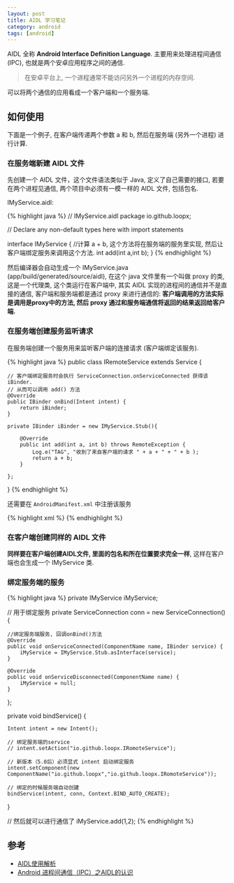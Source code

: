 ```yaml
---
layout: post
title: AIDL 学习笔记
category: android
tags: [android]
---
```


AIDL 全称 **Android Interface Definition Language**. 主要用来处理进程间通信 (IPC), 也就是两个安卓应用程序之间的通信. 

> 在安卓平台上, 一个进程通常不能访问另外一个进程的内存空间. 

可以将两个通信的应用看成一个客户端和一个服务端.

## 如何使用

下面是一个例子, 在客户端传递两个参数 a 和 b, 然后在服务端 (另外一个进程) 进行计算.

### 在服务端新建 AIDL 文件

先创建一个 AIDL 文件，这个文件语法类似于 Java, 定义了自己需要的接口, 若要在两个进程见通信, 两个项目中必须有一模一样的 AIDL 文件, 包括包名.

IMyService.aidl:

{% highlight java %}
// IMyService.aidl
package io.github.loopx;

// Declare any non-default types here with import statements

interface IMyService {
    //计算 a + b, 这个方法将在服务端的服务里实现, 然后让客户端绑定服务来调用这个方法.
    int add(int a,int b);
}
{% endhighlight %}

然后编译器会自动生成一个 IMyService.java (app/build/generated/source/aidl), 在这个 java 文件里有一个叫做 proxy 的类, 这是一个代理类, 这个类运行在客户端中, 其实 AIDL 实现的进程间的通信并不是直接的通信, 客户端和服务端都是通过 proxy 来进行通信的: **客户端调用的方法实际是调用是proxy中的方法, 然后 proxy 通过和服务端通信将返回的结果返回给客户端.**

### 在服务端创建服务监听请求

在服务端创建一个服务用来监听客户端的连接请求 (客户端绑定该服务).

{% highlight java %}
public class IRemoteService extends Service {

    // 客户端绑定服务时会执行 ServiceConnection.onServiceConnected 获得该 iBinder. 
    // 从而可以调用 add() 方法
    @Override
    public IBinder onBind(Intent intent) {
        return iBinder;
    }

    private IBinder iBinder = new IMyService.Stub(){

        @Override
        public int add(int a, int b) throws RemoteException {
            Log.e("TAG", "收到了来自客户端的请求 " + a + " + " + b );
            return a + b;
        }

    };
}
{% endhighlight %}

还需要在 `AndroidManifest.xml` 中注册该服务

{% highlight xml %}
<service android:name=".IRemoteService"
    android:process=":remote"
    android:exported="true">
    <intent-filter>
        <action android:name="io.github.loopx.IRomoteService"/>
    </intent-filter>
</service>
{% endhighlight %}

### 在客户端创建同样的 AIDL 文件

**同样要在客户端创建AIDL文件, 里面的包名和所在位置要求完全一样**, 这样在客户端也会生成一个 IMyService 类.

### 绑定服务端的服务

{% highlight java %}
private IMyService iMyService;

// 用于绑定服务
private ServiceConnection conn = new ServiceConnection() {

    //绑定服务端服务, 回调onBind()方法
    @Override
    public void onServiceConnected(ComponentName name, IBinder service) {
        iMyService = IMyService.Stub.asInterface(service);
    }

    @Override
    public void onServiceDisconnected(ComponentName name) {
        iMyService = null;
    }
};

private void bindService() {

    Intent intent = new Intent();
        
    // 绑定服务端的service
    // intent.setAction("io.github.loopx.IRomoteService");
    
    // 新版本（5.0后）必须显式 intent 启动绑定服务
    intent.setComponent(new ComponentName("io.github.loopx","io.github.loopx.IRomoteService"));

    // 绑定的时候服务端自动创建
    bindService(intent, conn, Context.BIND_AUTO_CREATE);
}

// 然后就可以进行通信了
iMyService.add(1,2);
{% endhighlight %}

## 参考

* [AIDL使用解析](http://www.jianshu.com/p/a5c73da2e9be)
* [Android 进程间通信（IPC）之AIDL的认识](http://www.jianshu.com/p/3a597ddb1bd2)